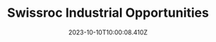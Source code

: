 ---
isIndex: false
draft: false
date: 2023-10-10T10:00:08.410Z
title: Swissroc Industrial Opportunities
projects_types: Editorial
projects_solutions:
  - Hugolify
projects_tags:
  - Jamstack
  - Hugo
  - Decap CMS
  - Bootstrap
  - SASS
image:
  src: /images/uploads/srg-sio.png
  screenshot: true
place: Genève, Suisse
projects_url: https://www.sio-ch.com/
datas:
  - title: Client
    text: Swissroc
  - title: Agences
    text: Digital Luxury Group, Sensology
---